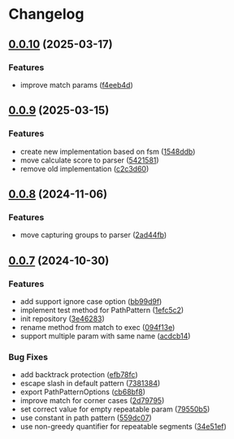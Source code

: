 # Changelog

## [0.0.10](https://github.com/stenin-nikita/route-peek/compare/v0.0.9...v0.0.10) (2025-03-17)


### Features

* improve match params ([f4eeb4d](https://github.com/stenin-nikita/route-peek/commit/f4eeb4d9a5db8b3d51630605e7057b4db80bd8a8))

## [0.0.9](https://github.com/stenin-nikita/route-peek/compare/v0.0.8...v0.0.9) (2025-03-15)


### Features

* create new implementation based on fsm ([1548ddb](https://github.com/stenin-nikita/route-peek/commit/1548ddb329929a34b89160f753d9aa0a2e75c767))
* move calculate score to parser ([5421581](https://github.com/stenin-nikita/route-peek/commit/54215813672e63162a6d65aef638980db2ea4135))
* remove old implementation ([c2c3d60](https://github.com/stenin-nikita/route-peek/commit/c2c3d604603503c87e84f9ac4305f8cad1c5b898))

## [0.0.8](https://github.com/stenin-nikita/route-peek/compare/v0.0.7...v0.0.8) (2024-11-06)


### Features

* move capturing groups to parser ([2ad44fb](https://github.com/stenin-nikita/route-peek/commit/2ad44fbbb2ae7d968abbe9e665f4bf644ef97023))

## [0.0.7](https://github.com/stenin-nikita/route-peek/compare/3e462836...v0.0.7) (2024-10-30)


### Features

* add support ignore case option ([bb99d9f](https://github.com/stenin-nikita/route-peek/commit/bb99d9fb3927a2ca0b57d97957ebcb1f38a2a343))
* implement test method for PathPattern ([1efc5c2](https://github.com/stenin-nikita/route-peek/commit/1efc5c2d5c54280bcafcc366254b8af4d0e1b1f3))
* init repository ([3e46283](https://github.com/stenin-nikita/route-peek/commit/3e462836aa3d2551bd7fa0b4e0c9ee6fcb4ed22e))
* rename method from match to exec ([094f13e](https://github.com/stenin-nikita/route-peek/commit/094f13ef6acd56c89f8e06df70e01e0c422e03b6))
* support multiple param with same name ([acdcb14](https://github.com/stenin-nikita/route-peek/commit/acdcb1451eb2a73df24b23b8355348a80755bb6c))


### Bug Fixes

* add backtrack protection ([efb78fc](https://github.com/stenin-nikita/route-peek/commit/efb78fce6e980b1c29173f092966502e78c435bb))
* escape slash in default pattern ([7381384](https://github.com/stenin-nikita/route-peek/commit/7381384171b21d579ca4e0cc7497e11f1ab41139))
* export PathPatternOptions ([cb68bf8](https://github.com/stenin-nikita/route-peek/commit/cb68bf83aa70adf07fec35f1b7521d02c0f15051))
* improve match for corner cases ([2d79795](https://github.com/stenin-nikita/route-peek/commit/2d797954f0b8a1ce337761c67dc754835a39398f))
* set correct value for empty repeatable param ([79550b5](https://github.com/stenin-nikita/route-peek/commit/79550b5b0e56d39cc460a5cd5d7497a146512dd3))
* use constant in path pattern ([559dc07](https://github.com/stenin-nikita/route-peek/commit/559dc07ac39148883f6ffd2dabd2019fa3f227b1))
* use non-greedy quantifier for repeatable segments ([34e51ef](https://github.com/stenin-nikita/route-peek/commit/34e51efd5642a928b1422917927f3976c197b52a))
